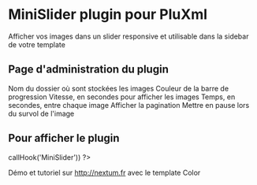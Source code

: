 MiniSlider plugin pour PluXml
=========
Afficher vos images dans un slider responsive et utilisable dans la sidebar de votre template



Page d'administration du plugin
--------------

Nom du dossier où sont stockées les images
Couleur de la barre de progression
Vitesse, en secondes pour afficher les images
Temps, en secondes, entre chaque image
Afficher la pagination
Mettre en pause lors du survol de l'image


Pour afficher le plugin
--------------

<?php eval($plxShow->callHook('MiniSlider')) ?> 

Démo et tutoriel sur http://nextum.fr  avec le template Color



